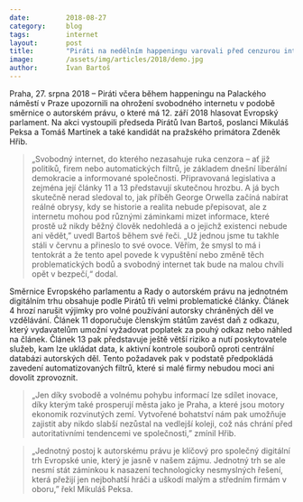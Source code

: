 ```yaml
---
date:         2018-08-27
category:     blog
tags:         internet
layout:       post
title:        "Piráti na nedělním happeningu varovali před cenzurou internetu"
image:        /assets/img/articles/2018/demo.jpg
author:       Ivan Bartoš
---
```


Praha, 27. srpna 2018 – Piráti včera během happeningu na Palackého náměstí v Praze upozornili na ohrožení svobodného internetu v podobě směrnice o autorském právu, o které má 12. září 2018 hlasovat Evropský parlament. Na akci vystoupili předseda Pirátů Ivan Bartoš, poslanci Mikuláš Peksa a Tomáš Martínek a také  kandidát na pražského primátora Zdeněk Hřib.

> „Svobodný internet, do kterého nezasahuje ruka cenzora – ať již politiků, firem nebo automatických filtrů, je základem dnešní liberální demokracie a informované společnosti. Připravovaná legislativa a zejména její články 11 a 13 představují skutečnou hrozbu. A já bych skutečně nerad sledoval to, jak příběh George Orwella začíná nabírat reálné obrysy, kdy se historie a realita nebude přepisovat, ale z internetu mohou pod různými záminkami mizet informace, které prostě už nikdy běžný člověk nedohledá a o jejichž existenci nebude ani vědět,” uvedl Bartoš během své řeči. „Už jednou jsme tu takhle stáli v červnu a přineslo to své ovoce. Věřím, že smysl to má i tentokrát a že tento apel povede k vypuštění nebo změně těch problematických bodů a svobodný internet tak bude na malou chvíli opět v bezpečí,“ dodal.

Směrnice Evropského parlamentu a Rady o autorském právu na jednotném digitálním trhu obsahuje podle Pirátů tři velmi problematické články. Článek 4 hrozí narušit výjimky pro volné používání autorsky chráněných děl ve vzdělávání. Článek 11 doporučuje členským státům zavést daň z odkazu, který vydavatelům umožní vyžadovat poplatek za pouhý odkaz nebo náhled na článek. Článek 13 pak představuje ještě větší riziko a nutí poskytovatele služeb, kam lze ukládat data, k aktivní kontrole souborů oproti centrální databázi autorských děl. Tento požadavek pak v podstatě předpokládá zavedení automatizovaných filtrů, které si malé firmy nebudou moci ani dovolit zprovoznit.

> „Jen díky svobodě a volnému pohybu informací lze sdílet inovace, díky kterým také prosperují města jako je Praha, a které jsou motory ekonomik rozvinutých zemí. Vytvořené bohatství nám pak umožňuje zajistit aby nikdo slabší nezůstal na vedlejší koleji, což nás chrání před autoritativními tendencemi ve společnosti,” zmínil Hřib.

> „Jednotný postoj k autorskému právu je klíčový pro společný digitální trh Evropské unie, který je jasně v našem zájmu. Jednotný trh se ale nesmí stát záminkou k nasazení technologicky nesmyslných řešení, která přežijí jen nejbohatší hráči a uškodí malým a středním firmám v oboru,” řekl Mikuláš Peksa.
